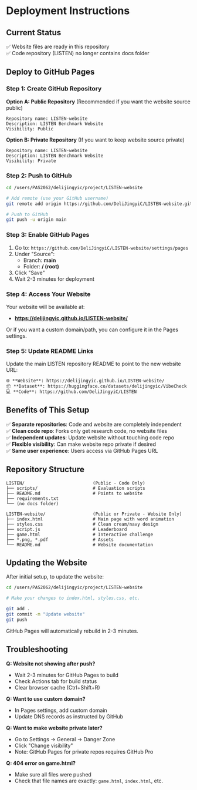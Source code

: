 # Deployment Instructions

## Current Status
✅ Website files are ready in this repository  
✅ Code repository (LISTEN) no longer contains docs folder  

## Deploy to GitHub Pages

### Step 1: Create GitHub Repository

**Option A: Public Repository** (Recommended if you want the website source public)
```
Repository name: LISTEN-website
Description: LISTEN Benchmark Website
Visibility: Public
```

**Option B: Private Repository** (If you want to keep website source private)
```
Repository name: LISTEN-website  
Description: LISTEN Benchmark Website
Visibility: Private
```

### Step 2: Push to GitHub

```bash
cd /users/PAS2062/delijingyic/project/LISTEN-website

# Add remote (use your GitHub username)
git remote add origin https://github.com/DeliJingyiC/LISTEN-website.git

# Push to GitHub
git push -u origin main
```

### Step 3: Enable GitHub Pages

1. Go to: `https://github.com/DeliJingyiC/LISTEN-website/settings/pages`
2. Under "Source":
   - Branch: **main**
   - Folder: **/ (root)**
3. Click "Save"
4. Wait 2-3 minutes for deployment

### Step 4: Access Your Website

Your website will be available at:
- **https://delijingyic.github.io/LISTEN-website/**

Or if you want a custom domain/path, you can configure it in the Pages settings.

### Step 5: Update README Links

Update the main LISTEN repository README to point to the new website URL:

```markdown
🌐 **Website**: https://delijingyic.github.io/LISTEN-website/
📦 **Dataset**: https://huggingface.co/datasets/delijingyic/VibeCheck
💻 **Code**: https://github.com/DeliJingyiC/LISTEN
```

## Benefits of This Setup

✅ **Separate repositories**: Code and website are completely independent  
✅ **Clean code repo**: Forks only get research code, no website files  
✅ **Independent updates**: Update website without touching code repo  
✅ **Flexible visibility**: Can make website repo private if desired  
✅ **Same user experience**: Users access via GitHub Pages URL  

## Repository Structure

```
LISTEN/                          (Public - Code Only)
├── scripts/                     # Evaluation scripts
├── README.md                    # Points to website
├── requirements.txt
└── (no docs folder)

LISTEN-website/                  (Public or Private - Website Only)
├── index.html                   # Main page with word animation
├── styles.css                   # Clean cream/navy design
├── script.js                    # Leaderboard
├── game.html                    # Interactive challenge
├── *.png, *.pdf                 # Assets
└── README.md                    # Website documentation
```

## Updating the Website

After initial setup, to update the website:

```bash
cd /users/PAS2062/delijingyic/project/LISTEN-website

# Make your changes to index.html, styles.css, etc.

git add .
git commit -m "Update website"
git push
```

GitHub Pages will automatically rebuild in 2-3 minutes.

## Troubleshooting

**Q: Website not showing after push?**
- Wait 2-3 minutes for GitHub Pages to build
- Check Actions tab for build status
- Clear browser cache (Ctrl+Shift+R)

**Q: Want to use custom domain?**
- In Pages settings, add custom domain
- Update DNS records as instructed by GitHub

**Q: Want to make website private later?**
- Go to Settings → General → Danger Zone
- Click "Change visibility"
- Note: GitHub Pages for private repos requires GitHub Pro

**Q: 404 error on game.html?**
- Make sure all files were pushed
- Check that file names are exactly: `game.html`, `index.html`, etc.



